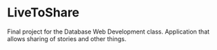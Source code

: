 # LiveToShare
Final project for the Database Web Development class. Application that allows sharing of stories and other things. 
